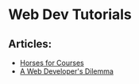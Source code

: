 Web Dev Tutorials
=================

## Articles:
* [Horses for Courses](https://github.com/alexkahn/web-tech-tuts/blob/master/Horses%20for%20Courses.md)
* [A Web Developer's Dilemma](https://github.com/alexkahn/web-tech-tuts/blob/master/dilhemma.md)